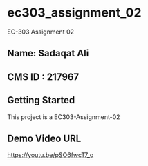

# ec303_assignment_02

EC-303 Assignment 02
## Name: Sadaqat Ali
## CMS ID : 217967
## Getting Started

This project is a EC303-Assignment-02

## Demo Video URL

https://youtu.be/pSO6fwcT7_o